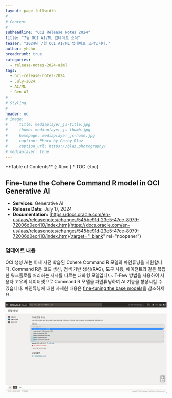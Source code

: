 ```yaml
---
layout: page-fullwidth
#
# Content
#
subheadline: "OCI Release Notes 2024"
title: "7월 OCI AI/ML 업데이트 소식"
teaser: "2024년 7월 OCI AI/ML 업데이트 소식입니다."
author: yhcho
breadcrumb: true
categories:
  - release-notes-2024-aiml
tags:
  - oci-release-notes-2024
  - July-2024
  - AI/ML
  - Gen AI
#
# Styling
#
header: no
# image:
#     title: mediaplayer_js-title.jpg
#     thumb: mediaplayer_js-thumb.jpg
#     homepage: mediaplayer_js-home.jpg
#     caption: Photo by Corey Blaz
#     caption_url: https://blaz.photography/
# mediaplayer: true
---
```


<div class="panel radius" markdown="1">
**Table of Contents**
{: #toc }
*  TOC
{:toc}
</div>

## Fine-tune the Cohere Command R model in OCI Generative AI
* **Services:** Generative AI
* **Release Date:** July 17, 2024
* **Documentation:** [https://docs.oracle.com/en-us/iaas/releasenotes/changes/545be91d-23e5-47ce-8979-72006d0ec410/index.htm](https://docs.oracle.com/en-us/iaas/releasenotes/changes/545be91d-23e5-47ce-8979-72006d0ec410/index.htm){:target="_blank" rel="noopener"}

### 업데이트 내용
OCI 생성 AI는 이제 사전 학습된 Cohere Command R 모델의 파인튜닝을 지원합니다. Command R은 코드 생성, 검색 기반 생성(RAG), 도구 사용, 에이전트와 같은 복잡한 워크플로를 처리하는 지시를 따르는 대화형 모델입니다.
T-Few 방법을 사용하여 사용자 고유의 데이터셋으로 Command R 모델을 파인튜닝하여 AI 기능을 향상시킬 수 있습니다. 파인튜닝에 대한 자세한 내용은 [fine-tuning the base models](https://docs.oracle.com/iaas/Content/generative-ai/fine-tune-models.htm)을 참조하세요.

![](/assets/img/aiml/2024/release/202407-genai-finetune-r.png " ")